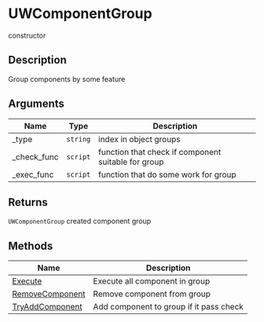 # UWComponentGroup

<span class="badge badge-secondary">constructor</span>

## Description
Group components by some feature

## Arguments
| Name | Type | Description |
| ---- | ---- | ----------- |
| _type | `string` | index in object groups |
| _check_func | `script` | function that check if component suitable for group |
| _exec_func | `script` | function that do some work for group |

## Returns
`UWComponentGroup` created component group

## Methods
| Name | Description |
| ---- | ----------- |
| [Execute](UWComponentGroup.Execute.html) | Execute all component in group |
| [RemoveComponent](UWComponentGroup.RemoveComponent.html) | Remove component from group |
| [TryAddComponent](UWComponentGroup.TryAddComponent.html) | Add component to group if it pass check |